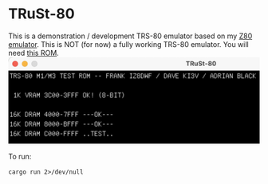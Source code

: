 # TRuSt-80

This is a demonstration / development TRS-80 emulator based on my [Z80 emulator](https://github.com/nicolasbauw/ZilogZ80).
This is NOT (for now) a fully working TRS-80 emulator.
You will need [this ROM](https://github.com/misterblack1/trs80-diagnosticrom/blob/main/trs80m13diag.bin).
![Screenshot](assets/TRuSt-80.png)

To run:
```
cargo run 2>/dev/null
```
